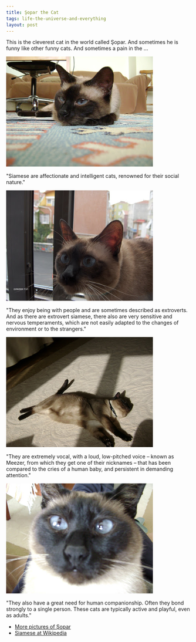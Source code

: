 ```yaml
---
title: Şopar the Cat
tags: life-the-universe-and-everything
layout: post
---
```


This is the cleverest cat in the world called Şopar. And sometimes he is funny like other funny cats. And sometimes a pain in the …

![Şopar #1](/files/sopar_1_small.jpg)

"Siamese are affectionate and intelligent cats, renowned for their social nature."

![Şopar #2](/files/sopar_2_small.jpg)

"They enjoy being with people and are sometimes described as extroverts. And as there are extrovert siamese, there also are very sensitive and nervous temperaments, which are not easily adapted to the changes of environment or to the strangers."

![Şopar #3](/files/sopar_3_small.jpg)


"They are extremely vocal, with a loud, low-pitched voice – known as Meezer, from which they get one of their nicknames – that has been compared to the cries of a human baby, and persistent in demanding attention."

![Şopar #4](/files/sopar_4_small.jpg)

"They also have a great need for human companionship. Often they bond strongly
to a single person. These cats are typically active and playful, even as
adults."

* [More pictures of Şopar](http://picasaweb.google.com/kozgun/Sopar)
* [Siamese at Wikipedia](http://en.wikipedia.org/wiki/Siamese_cat)
